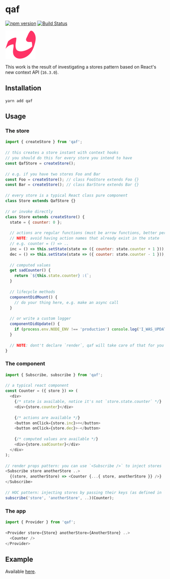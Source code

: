 # qaf

[![npm version](https://badge.fury.io/js/qaf.svg)](https://badge.fury.io/js/qaf) [![Build Status](https://travis-ci.org/sonaye/qaf.svg?branch=master)](https://travis-ci.org/sonaye/qaf)

<img src="qaf.svg" alt="qaf logo" width="96">

This work is the result of investigating a stores pattern based on React's new context API (`16.3.0`).

## Installation

`yarn add qaf`

## Usage

### The store

```js
import { createStore } from 'qaf';

// this creates a store instant with context hooks
// you should do this for every store you intend to have
const QafStore = createStore();

// e.g. if you have two stores Foo and Bar
const Foo = createStore(); // class FooStore extends Foo {}
const Bar = createStore(); // class BarStore extends Bar {}

// every store is a typical React class pure component
class Store extends QafStore {}

// or invoke directly
class Store extends createStore() {
  state = { counter: 0 };

  // actions are regular functions (must be arrow functions, better perf.)
  // NOTE: avoid having action names that already exist in the state
  // e.g. counter = () => ..
  inc = () => this.setState(state => ({ counter: state.counter + 1 }));
  dec = () => this.setState(state => ({ counter: state.counter - 1 }));

  // computed values
  get sadCounter() {
    return `${this.state.counter} :(`;
  }

  // lifecycle methods
  componentDidMount() {
    // do your thing here, e.g. make an async call
  }

  // or write a custom logger
  componentDidUpdate() {
    if (process.env.NODE_ENV !== 'production') console.log('I_WAS_UPDATED');
  }

  // NOTE: dont't declare `render`, qaf will take care of that for you
}
```

### The component

```js
import { Subscribe, subscribe } from 'qaf';

// a typical react component
const Counter = ({ store }) => (
  <div>
    {/* state is available, notice it's not `store.state.counter` */}
    <div>{store.counter}</div>

    {/* actions are available */}
    <button onClick={store.inc}>+</button>
    <button onClick={store.dec}>-</button>

    {/* computed values are available */}
    <div>{store.sadCounter}</div>
  </div>
);

// render props pattern: you can use `<Subscribe />` to inject stores
<Subscribe store anotherStore ..>
  {(store, anotherStore) => <Counter {...{ store, anotherStore }} />}
</Subscribe>

// HOC pattern: injecting stores by passing their keys (as defined in `<Provider />`)
subscribe('store', 'anotherStore', ..)(Counter);
```

### The app

```js
import { Provider } from 'qaf';

<Provider store={Store} anotherStore={AnotherStore} ..>
  <Counter />
</Provider>
```

## Example

Available [here](/example).
